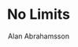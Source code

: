 ---
title: "No Limits"
author: "Alan Abrahamsson"
img: "no-limits.jpg"
review: "The story of when Michael Phelps won 8 gold medals in Beijing 2008. Exciting and inspirational. In the mind of an elite athlete."
---